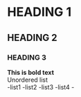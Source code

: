 # HEADING 1
## HEADING 2
### HEADING 3
**This is bold text**
<br/>
Unordered list
<br/>
-list1
-list2
-list3
-list4
-<br/>
